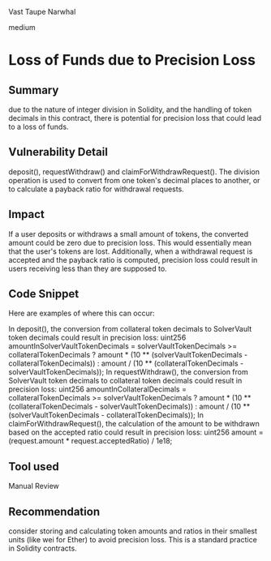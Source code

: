 Vast Taupe Narwhal

medium

# Loss of Funds due to Precision Loss

## Summary
due to the nature of integer division in Solidity, and the handling of token decimals in this contract, there is potential for precision loss that could lead to a loss of funds.
## Vulnerability Detail
deposit(), requestWithdraw() and claimForWithdrawRequest(). The division operation is used to convert from one token's decimal places to another, or to calculate a payback ratio for withdrawal requests.
## Impact
 If a user deposits or withdraws a small amount of tokens, the converted amount could be zero due to precision loss. This would essentially mean that the user's tokens are lost. Additionally, when a withdrawal request is accepted and the payback ratio is computed, precision loss could result in users receiving less than they are supposed to.
## Code Snippet
Here are examples of where this can occur:

In deposit(), the conversion from collateral token decimals to SolverVault token decimals could result in precision loss:
uint256 amountInSolverVaultTokenDecimals = solverVaultTokenDecimals >=
    collateralTokenDecimals
    ? amount * (10 ** (solverVaultTokenDecimals - collateralTokenDecimals))
    : amount / (10 ** (collateralTokenDecimals - solverVaultTokenDecimals));
In requestWithdraw(), the conversion from SolverVault token decimals to collateral token decimals could result in precision loss:
uint256 amountInCollateralDecimals = collateralTokenDecimals >=
    solverVaultTokenDecimals
    ? amount * (10 ** (collateralTokenDecimals - solverVaultTokenDecimals))
    : amount / (10 ** (solverVaultTokenDecimals - collateralTokenDecimals));
In claimForWithdrawRequest(), the calculation of the amount to be withdrawn based on the accepted ratio could result in precision loss:
uint256 amount = (request.amount * request.acceptedRatio) / 1e18;
## Tool used

Manual Review

## Recommendation
 consider storing and calculating token amounts and ratios in their smallest units (like wei for Ether) to avoid precision loss. This is a standard practice in Solidity contracts.